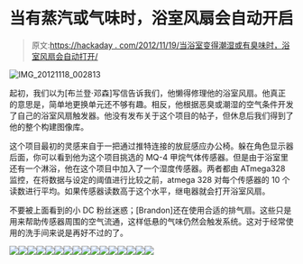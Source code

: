 # 当有蒸汽或气味时，浴室风扇会自动开启

> 原文:[https://hackaday . com/2012/11/19/当浴室变得潮湿或有臭味时，浴室风扇会自动打开/](https://hackaday.com/2012/11/19/bathroom-fan-that-switches-itself-on-when-it-gets-steamy-or-smelly/)

![](../Images/6bbe3bda27343fd37bba5fcaa379b2f6.png "IMG_20121118_002813")

起初，我们以为[布兰登·邓森]写信告诉我们，他懒得修理他的浴室风扇。他真正的意思是，简单地更换单元还不够有趣。相反，他根据恶臭或潮湿的空气条件开发了自己的浴室风扇触发器。他没有发布关于这个项目的帖子，但休息后我们得到了他的整个构建图像库。

这个项目最初的灵感来自于一把通过推特连接的放屁感应办公椅。躲在角色显示器后面，你可以看到他为这个项目挑选的 MQ-4 甲烷气体传感器。但是由于浴室里还有一个淋浴，他在这个项目中加入了一个湿度传感器。两者都由 ATmega328 监控，在将数据与设定的阈值进行比较之前，atmega 328 对每个传感器的 10 个读数进行平均。如果传感器读数高于这个水平，继电器就会打开浴室风扇。

不要被上面看到的小 DC 粉丝迷惑；[Brandon]还在使用合适的排气扇。这些只是用来帮助传感器周围的空气流通，这样低悬的气味仍然会触发系统。这对于经常使用的洗手间来说是再好不过的了。

[![](../Images/4418e7dfd0888051f90fee9a5a5ac293.png)](https://hackaday.com/wp-content/uploads/2012/11/img_20121117_234827.jpg)[![](../Images/10c0acee7563df2f864290fad0ce6712.png)](https://hackaday.com/wp-content/uploads/2012/11/img_20121117_234836.jpg)[![](../Images/b4f9e522d21e8b30d8d8ada16c3ced5a.png)](https://hackaday.com/wp-content/uploads/2012/11/img_20121117_234905.jpg)[![](../Images/bf63c66289548ba5ada30762d49ac567.png)](https://hackaday.com/wp-content/uploads/2012/11/img_20121117_234925.jpg)[![](../Images/8c0d062dd3bb64f8953a8889c071187a.png)](https://hackaday.com/wp-content/uploads/2012/11/img_20121117_235030.jpg)[![](../Images/d763598b209b4183bc8713024644a4a3.png)](https://hackaday.com/wp-content/uploads/2012/11/img_20121117_235109.jpg)[![](../Images/3821307cd4afdc3e9c1e49fd7972c5d5.png)](https://hackaday.com/wp-content/uploads/2012/11/img_20121117_235131.jpg)[![](../Images/55de2b2f1b0abec3e55dc184ccd7e1e7.png)](https://hackaday.com/wp-content/uploads/2012/11/img_20121117_235149.jpg)[![](../Images/556a629c04a6171207d10ed3f7891f5d.png)](https://hackaday.com/wp-content/uploads/2012/11/img_20121117_235214.jpg)[![](../Images/b09b176332888d327ac9e44646f1ad81.png)](https://hackaday.com/wp-content/uploads/2012/11/img_20121117_235229.jpg)[![](../Images/d66662644a34e20e1c75b12b2618d08d.png)](https://hackaday.com/wp-content/uploads/2012/11/img_20121117_235258.jpg)[![](../Images/b271616ed186a3f2fa9e945c1a34b414.png)](https://hackaday.com/wp-content/uploads/2012/11/img_20121117_235308.jpg)[![](../Images/37a45a837b37ccf5dd733f717afee06c.png)](https://hackaday.com/wp-content/uploads/2012/11/img_20121117_235320.jpg)[![](../Images/c8e442bc348be5f547f6e885c1ec71f9.png)](https://hackaday.com/wp-content/uploads/2012/11/img_20121117_235343.jpg)[![](../Images/1f195f0fe9b0686033437b323dcf66b6.png)](https://hackaday.com/wp-content/uploads/2012/11/img_20121117_235402.jpg)[![](../Images/b1a7a8a2b3a0bfb04e1c15188bf2611f.png)](https://hackaday.com/wp-content/uploads/2012/11/img_20121118_002813.jpg)